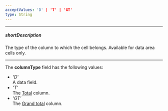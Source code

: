 ```yaml
---
acceptValues: 'D' | 'T' | 'GT'
type: String
---
```

---
##### shortDescription
The type of the column to which the cell belongs. Available for data area cells only.

---
The **columnType** field has the following values:

- *'D'*  
    A data field.
- *'T'*  
    The [Total](/concepts/05%20Widgets/PivotGrid/010%20Visual%20Elements/05%20Totals '/Documentation/Guide/Widgets/PivotGrid/Visual_Elements/#Totals') column.
- *'GT'*  
    The [Grand total](/concepts/05%20Widgets/PivotGrid/010%20Visual%20Elements/05%20Totals '/Documentation/Guide/Widgets/PivotGrid/Visual_Elements/#Totals') column.